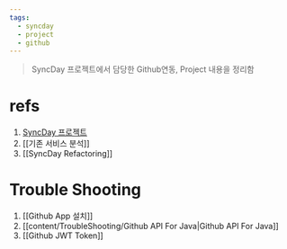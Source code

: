 ```yaml
---
tags:
  - syncday
  - project
  - github
---
```

> SyncDay 프로젝트에서 담당한 Github연동, Project 내용을 정리함

# refs
1. [SyncDay 프로젝트](https://github.com/beyond-sw-camp/be09_fin_SyncDay)
2. [[기존 서비스 분석]]
3. [[SyncDay Refactoring]]

# Trouble Shooting
1. [[Github App 설치]]
2. [[content/TroubleShooting/Github API For Java|Github API For Java]]
3. [[Github JWT Token]]
